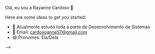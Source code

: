Olá, eu sou a Rayanne Cardoso 👋



Here are some ideas to get you started:


- 🌱 Atualmente estudo toda a parte de Desenvolvimento de Sistemas 
- 💬 Email: cardosoanne57@gmail.com
- 😄 Pronomes: Ela/Dela 

-->
 
